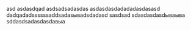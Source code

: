 asd
asdasdqad
asdsadsadasdas
asdasdasdadadadasdasasd
dadqadadssssssaddsadasываdsdadasd
sasdsad
sdasdasdasdываыва
sddasdsadasdasdавыа
